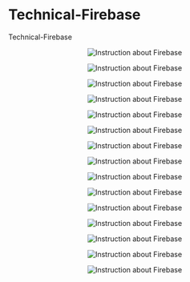 # Technical-Firebase
Technical-Firebase
<p align="center">
	<img src="https://github.com/danisluis6/Technical-Firebase/blob/level1/1.png" alt="Instruction about Firebase"/>
</p>

<p align="center">
	<img src="https://github.com/danisluis6/Technical-Firebase/blob/level1/2.png" alt="Instruction about Firebase"/>
</p>

<p align="center">
	<img src="https://github.com/danisluis6/Technical-Firebase/blob/level1/3.png" alt="Instruction about Firebase"/>
</p>

<p align="center">
	<img src="https://github.com/danisluis6/Technical-Firebase/blob/level1/4.png" alt="Instruction about Firebase"/>
</p>

<p align="center">
	<img src="https://github.com/danisluis6/Technical-Firebase/blob/level1/5.png" alt="Instruction about Firebase"/>
</p>

<p align="center">
	<img src="https://github.com/danisluis6/Technical-Firebase/blob/level1/6.png" alt="Instruction about Firebase"/>
</p>

<p align="center">
	<img src="https://github.com/danisluis6/Technical-Firebase/blob/level1/7.png" alt="Instruction about Firebase"/>
</p>

<p align="center">
	<img src="https://github.com/danisluis6/Technical-Firebase/blob/level1/8.png" alt="Instruction about Firebase"/>
</p>

<p align="center">
	<img src="https://github.com/danisluis6/Technical-Firebase/blob/level1/9.png" alt="Instruction about Firebase"/>
</p>

<p align="center">
	<img src="https://github.com/danisluis6/Technical-Firebase/blob/level1/10.png" alt="Instruction about Firebase"/>
</p>

<p align="center">
	<img src="https://github.com/danisluis6/Technical-Firebase/blob/level1/11.png" alt="Instruction about Firebase"/>
</p>

<p align="center">
	<img src="https://github.com/danisluis6/Technical-Firebase/blob/level1/12.png" alt="Instruction about Firebase"/>
</p>

<p align="center">
	<img src="https://github.com/danisluis6/Technical-Firebase/blob/level1/13.png" alt="Instruction about Firebase"/>
</p>

<p align="center">
	<img src="https://github.com/danisluis6/Technical-Firebase/blob/level1/14.png" alt="Instruction about Firebase"/>
</p>

<p align="center">
	<img src="https://github.com/danisluis6/Technical-Firebase/blob/level1/15.png" alt="Instruction about Firebase"/>
</p>
